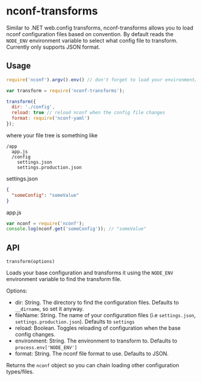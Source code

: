 # nconf-transforms
Similar to .NET web.config transforms, nconf-transforms allows you to load nconf configuration files based on convention.
By default reads the `NODE_ENV` environment variable to select what config file to transform. Currently only supports JSON format.

## Usage

```js
require('nconf').argv().env() // don't forget to load your environment/argv variables if you want them!

var transform = require('nconf-transforms');

transform({
  dir: './config',
  reload: true // reload nconf when the config file changes
  format: require('nconf-yaml')
});
```

where your file tree is something like

```
/app
  app.js
  /config
    settings.json
    settings.production.json
```

settings.json

```json
{
  "someConfig": "someValue"
}
```

app.js

```js
var nconf = require('nconf');
console.log(nconf.get('someConfig')); // "someValue"
```

## API

`transform(options)`

Loads your base configuration and transforms it using the `NODE_ENV` environment variable to find the transform file.

Options:

- dir: String. The directory to find the configuration files. Defaults to `__dirname`, so set it anyway.
- fileName: String. The name of your configuration files (i.e `settings.json`, `settings.production.json`). Defaults to `settings`
- reload: Boolean. Toggles reloading of configuration when the base config changes.
- environment: String. The environment to transform to. Defaults to `process.env['NODE_ENV']`
- format: String. The nconf file format to use. Defaults to JSON.

Returns the `nconf` object so you can chain loading other configuration types/files.
